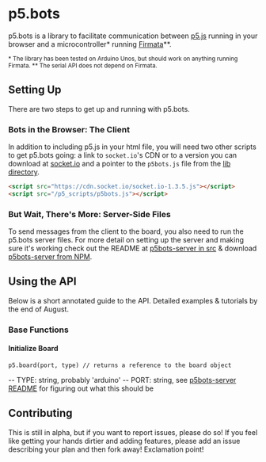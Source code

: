 # p5.bots

p5.bots is a library to facilitate communication between [p5.js](http://p5js.org/) running in your browser and a microcontroller* running [Firmata](https://github.com/firmata/arduino)**.

<small>
* The library has been tested on Arduino Unos, but should work on anything running Firmata.
** The serial API does not depend on Firmata.
</small>

## Setting Up

There are two steps to get up and running with p5.bots.

### Bots in the Browser: The Client
In addition to including p5.js in your html file, you will need two other scripts to get p5.bots going: a link to `socket.io`'s CDN or to a version you can download at [socket.io](http://socket.io/download/) and a pointer to the `p5bots.js` file from the [lib directory](https://github.com/sarahgp/p5bots/tree/master/lib).

```html
<script src="https://cdn.socket.io/socket.io-1.3.5.js"></script>
<script src="/p5_scripts/p5bots.js"></script>
```


### But Wait, There's More: Server-Side Files
To send messages from the client to the board, you also need to run the p5.bots server files. For more detail on setting up the server and making sure it's working check out the README at [p5bots-server in src](https://github.com/sarahgp/p5bots/tree/master/src/p5bots-server) & download [p5bots-server from NPM](https://www.npmjs.com/package/p5bots-server).

## Using the API

Below is a short annotated guide to the API. Detailed examples & tutorials by the end of August.

### Base Functions

#### Initialize Board
```
p5.board(port, type) // returns a reference to the board object
```

-- TYPE: string, probably 'arduino'
-- PORT: string, see [p5bots-server README](https://github.com/sarahgp/p5bots/tree/master/src/p5bots-server) for figuring out what this should be


## Contributing
This is still in alpha, but if you want to report issues, please do so! If you feel like getting your hands dirtier and adding features, please add an issue describing your plan and then fork away! Exclamation point!